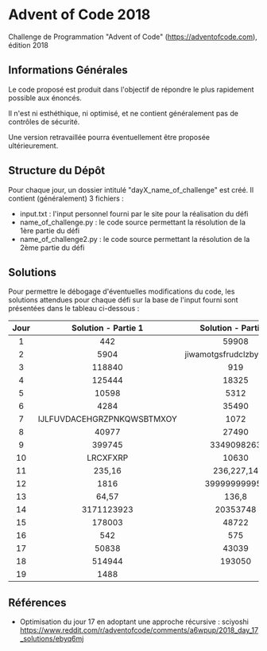 # Advent of Code 2018

Challenge de Programmation "Advent of Code" (<https://adventofcode.com>), édition 2018

## Informations Générales

Le code proposé est produit dans l'objectif de répondre le plus rapidement possible aux énoncés.

Il n'est ni esthéthique, ni optimisé, et ne contient généralement pas de contrôles de sécurité.

Une version retravaillée pourra éventuellement être proposée ultérieurement.

## Structure du Dépôt

Pour chaque jour, un dossier intitulé "dayX_name_of_challenge" est créé. Il contient (généralement) 3 fichiers :

* input.txt : l'input personnel fourni par le site pour la réalisation du défi
* name_of_challenge.py : le code source permettant la résolution de la 1ère partie du défi
* name_of_challenge2.py : le code source permettant la résolution de la 2ème partie du défi

## Solutions

Pour permettre le débogage d'éventuelles modifications du code, les solutions attendues pour chaque défi sur la base de l'input fourni sont présentées dans le tableau ci-dessous :

| Jour |     Solution - Partie 1     |     Solution - Partie 2     |
|:----:|:---------------------------:|:---------------------------:|
|  1   |              442            |              59908          |
|  2   |              5904           | jiwamotgsfrudclzbyzkhlrvp   |
|  3   |             118840          |               919           |
|  4   |             125444          |             18325           |
|  5   |              10598          |              5312           |
|  6   |              4284           |             35490           |
|  7   | IJLFUVDACEHGRZPNKQWSBTMXOY  |               1072          |
|  8   |               40977         |              27490          |
|  9   |            399745           |            3349098263       |
| 10   |              LRCXFXRP       |              10630          |
| 11   |            235,16           |           236,227,14        |
| 12   |            1816             |           399999999957      |
| 13   |            64,57            |              136,8          |
| 14   |           3171123923        |             20353748        |
| 15   |            178003           |               48722         |
| 16   |            542              |               575           |
| 17   |            50838            |               43039         |
| 18   |            514944           |               193050        |
| 19   |            1488             |                             |

## Références

* Optimisation du jour 17 en adoptant une approche récursive : sciyoshi <https://www.reddit.com/r/adventofcode/comments/a6wpup/2018_day_17_solutions/ebyq6mj>
